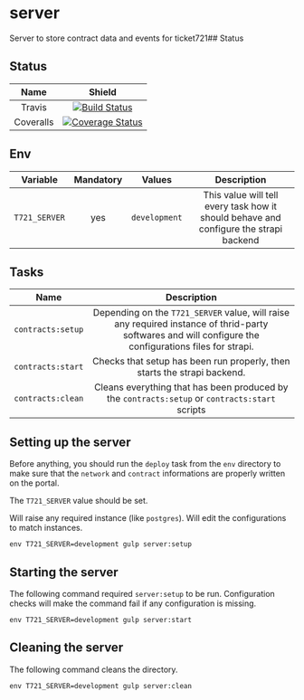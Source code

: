 # server
Server to store contract data and events for ticket721## Status

## Status

| Name | Shield |
| :---: | :----: |
| Travis | [![Build Status](https://travis-ci.org/ticket721/server.svg?branch=develop)](https://travis-ci.org/ticket721/server) |
| Coveralls | [![Coverage Status](https://coveralls.io/repos/github/ticket721/server/badge.svg?branch=develop)](https://coveralls.io/github/ticket721/server?branch=develop) |

## Env

| Variable | Mandatory | Values | Description |
| :---: | :---: | :---: | :---: |
| `T721_SERVER` | yes | `development` | This value will tell every task how it should behave and configure the strapi backend |

## Tasks

| Name | Description |
| :---: | :---------: |
| `contracts:setup` | Depending on the `T721_SERVER` value, will raise any required instance of thrid-party softwares and will configure the configurations files for strapi. |
| `contracts:start` | Checks that setup has been run properly, then starts the strapi backend. |
| `contracts:clean` | Cleans everything that has been produced by the `contracts:setup` or `contracts:start` scripts |

## Setting up the server

Before anything, you should run the `deploy` task from the `env` directory to make sure that the `network` and `contract` informations are properly written on the portal.

The `T721_SERVER` value should be set.

Will raise any required instance (like `postgres`). Will edit the configurations to match instances.

```shell
env T721_SERVER=development gulp server:setup
```

## Starting the server

The following command required `server:setup` to be run.
Configuration checks will make the command fail if any configuration is missing.

```shell
env T721_SERVER=development gulp server:start
```

## Cleaning the server

The following command cleans the directory.

```shell
env T721_SERVER=development gulp server:clean
```
